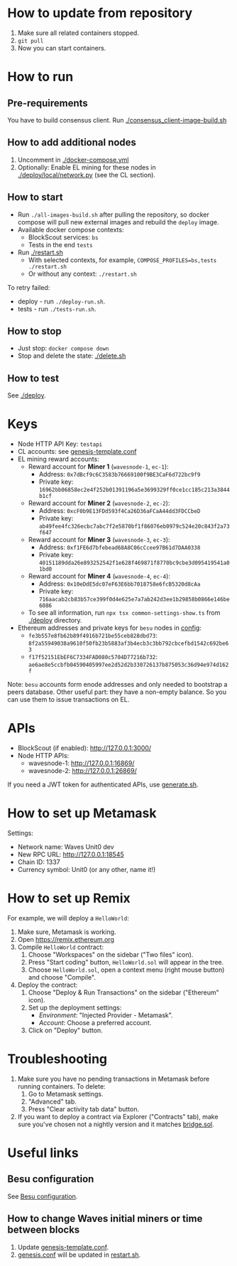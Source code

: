 # How to update from repository

1. Make sure all related containers stopped.
2. `git pull`
3. Now you can start containers.

# How to run

## Pre-requirements

You have to build consensus client. Run [./consensus_client-image-build.sh](./consensus_client-image-build.sh)

## How to add additional nodes

1. Uncomment in [./docker-compose.yml](./docker-compose.yml)
2. Optionally: Enable EL mining for these nodes in [./deploy/local/network.py](./deploy/local/network.py) (see the CL
   section).

## How to start

- Run `./all-images-build.sh` after pulling the repository, so docker compose will pull new external images and rebuild
  the `deploy` image.
- Available docker compose contexts:
    - BlockScout services: `bs`
    - Tests in the end `tests`
- Run [./restart.sh](./restart.sh)
    - With selected contexts, for example, `COMPOSE_PROFILES=bs,tests ./restart.sh`
    - Or without any context: `./restart.sh`

To retry failed:

- deploy - run `./deploy-run.sh`.
- tests - run `./tests-run.sh`.

## How to stop

* Just stop: `docker compose down`
* Stop and delete the state: [./delete.sh](./delete.sh)

## How to test

See [./deploy](./deploy/).

# Keys

* Node HTTP API Key: `testapi`
* CL accounts: see [genesis-template.conf](configs/wavesnode/genesis-template.conf)
* EL mining reward accounts:
    * Reward account for **Miner 1** (`wavesnode-1`, `ec-1`):
        * Address: `0x7dBcf9c6C3583b76669100f9BE3CaF6d722bc9f9`
        * Private key: `16962bb06858ec2e4f252b01391196a5e3699329ff0ce1cc185c213a3844b1cf`
    * Reward account for **Miner 2** (`wavesnode-2`, `ec-2`):
        * Address: `0xcF0b9E13FDd593f4Ca26D36aFCaA44dd3FDCCbeD`
        * Private key: `ab49fee4fc326ecbc7abc7f2e5870bf1f86076eb0979c524e20c843f2a73f647`
    * Reward account for **Miner 3** (`wavesnode-3`, `ec-3`):
        * Address: `0xf1FE6d7bfebead68A8C06cCcee97B61d7DAA0338`
        * Private key: `40151189dda26e893252542f1e628f469871f8770bc9cbe3d095419541a01bd0`
    * Reward account for **Miner 4** (`wavesnode-4`, `ec-4`):
        * Address: `0x10eDdE5dc07eF63E6bb7018758e6fcB5320d8cAa`
        * Private key: `716aacab2cb83b57ce399f0d4e625e7a7ab242d3ee1b29858b0866e146be6086`
    * To see all information, run `npx tsx common-settings-show.ts` from [./deploy](./deploy/) directory.
* Ethereum addresses and private keys for `besu` nodes in [config](configs/ec-common/eth-genesis-template.json):
    * `fe3b557e8fb62b89f4916b721be55ceb828dbd73`: `8f2a55949038a9610f50fb23b5883af3b4ecb3c3bb792cbcefbd1542c692be63`
    * `f17f52151EbEF6C7334FAD080c5704D77216b732`: `ae6ae8e5ccbfb04590405997ee2d52d2b330726137b875053c36d94e974d162f`

Note: `besu` accounts form enode addresses and only needed to bootstrap a peers database. Other useful part: they have
a non-empty balance. So you can use them to issue transactions on EL.

# APIs

* BlockScout (if enabled): http://127.0.0.1:3000/
* Node HTTP APIs:
    * wavesnode-1: http://127.0.0.1:16869/
    * wavesnode-2: http://127.0.0.1:26869/

If you need a JWT token for authenticated APIs, use [generate.sh](configs/ec-common/generate.sh).

# How to set up Metamask

Settings:

- Network name: Waves Unit0 dev
- New RPC URL: http://127.0.0.1:18545
- Chain ID: 1337
- Currency symbol: Unit0 (or any other, name it!)

# How to set up Remix

For example, we will deploy a `HelloWorld`:

1. Make sure, Metamask is working.
2. Open https://remix.ethereum.org
3. Compile `HelloWorld` contract:
    1. Choose "Workspaces" on the sidebar ("Two files" icon).
    2. Press "Start coding" button, `HelloWorld.sol` will appear in the tree.
    3. Choose `HelloWorld.sol`, open a context menu (right mouse button) and choose "Compile".
4. Deploy the contract:
    1. Choose "Deploy & Run Transactions" on the sidebar ("Ethereum" icon).
    2. Set up the deployment settings:
        * *Environment*: "Injected Provider - Metamask".
        * *Account*: Choose a preferred account.
    3. Click on "Deploy" button.

# Troubleshooting

1. Make sure you have no pending transactions in Metamask before running containers. To delete:
    1. Go to Metamask settings.
    2. "Advanced" tab.
    3. Press "Clear activity tab data" button.
2. If you want to deploy a contract via Explorer ("Contracts" tab), make sure you've chosen not a nightly version and it
   matches [bridge.sol](./deploy/setup/el/bridge.sol).

# Useful links

## Besu configuration

See [Besu configuration](configs/besu/).

## How to change Waves initial miners or time between blocks

1. Update [genesis-template.conf](configs/wavesnode/genesis-template.conf).
2. [genesis.conf](configs/wavesnode/genesis.conf) will be updated in [restart.sh](./restart.sh).
